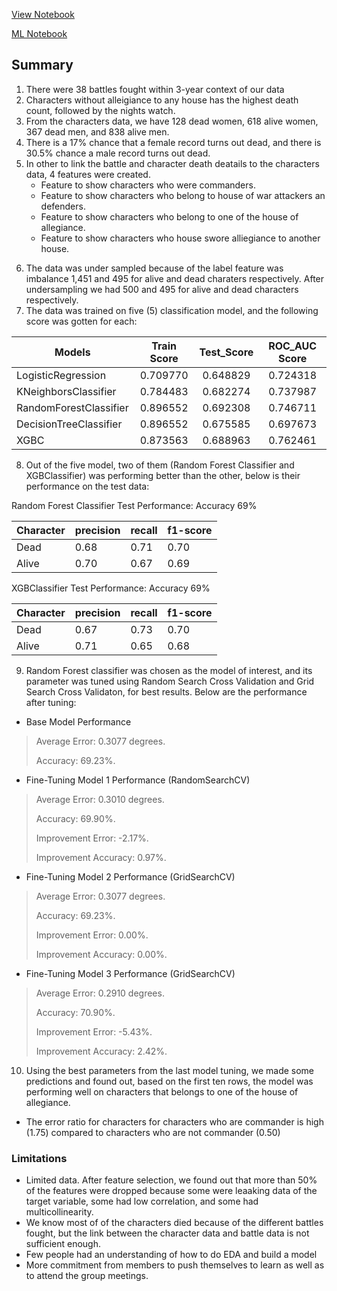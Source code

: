 [View Notebook](https://nbviewer.org/github/TelRich/GOT_Character_Death_Prediction/blob/main/got_prjt_v5.ipynb?flush_cache=True)

[ML Notebook](https://nbviewer.org/github/TelRich/GOT_Character_Death_Prediction/blob/main/GOT-PT3_ML.ipynb?flush_cache=True)

## Summary
1. There were 38 battles fought within 3-year context of our data
2. Characters without alleigiance to any house has the highest death count, followed by the nights watch.
3. From the characters data, we have 128 dead women, 618 alive women, 367 dead men, and 838 alive men.
4. There is a 17% chance that a female record turns out dead, and there is 30.5% chance a male record turns out dead.
5. In other to link the battle and character death deatails to the characters data, 4 features were created.
    * Feature to show characters who were commanders.
    * Feature to show characters who belong to house of war attackers an defenders.
    * Feature to show characters who belong to one of the house of allegiance.
    * Feature to show characters who house swore alliegiance to another house.
>
6. The data was under sampled because of the label feature was imbalance 1,451 and 495 for alive and dead charaters respectively. After undersampling we had 500 and 495 for alive and dead characters respectively.
7. The data was trained on five (5) classification model, and the following score was gotten for each:

|Models|Train Score| Test_Score	|ROC_AUC Score|
|---|:---:|:---:|:--:|
|LogisticRegression	| 0.709770	| 0.648829 |	0.724318
|KNeighborsClassifier|	0.784483 |	0.682274 |	0.737987
|RandomForestClassifier|	0.896552 |	0.692308 |	0.746711
|DecisionTreeClassifier|	0.896552 | 0.675585 |0.697673
|XGBC	| 0.873563 | 0.688963 |	0.762461
>
8. Out of the five model, two of them (Random Forest Classifier and XGBClassifier) was performing better than the other, below is their performance on the test data:

Random Forest Classifier Test Performance: Accuracy 69%  

| Character | precision | recall | f1-score |
|---|---|---|---|
|Dead       |0.68  |    0.71  |    0.70   |    149
|Alive       |0.70|      0.67  |    0.69 |      150
>
XGBClassifier Test Performance: Accuracy 69%

|Character| precision | recall |  f1-score |
|---|---|---|---|
|Dead   |    0.67   |   0.73   |   0.70    
|Alive |       0.71  |    0.65   |   0.68  
>
9. Random Forest classifier was chosen as the model of interest, and its parameter was tuned using Random Search Cross Validation and Grid Search Cross Validaton, for best results. Below are the performance after tuning:
* Base Model Performance
>
>Average Error: 0.3077 degrees.
>
>Accuracy: 69.23%.

* Fine-Tuning Model 1 Performance (RandomSearchCV)
>
>Average Error: 0.3010 degrees.
>
>Accuracy: 69.90%.
>
>Improvement Error: -2.17%.
>
>Improvement Accuracy: 0.97%.

* Fine-Tuning Model 2 Performance (GridSearchCV)
>
>Average Error: 0.3077 degrees.
>
>Accuracy: 69.23%.
>
>Improvement Error: 0.00%.
>
>Improvement Accuracy: 0.00%.

* Fine-Tuning Model 3 Performance (GridSearchCV)
>
>Average Error: 0.2910 degrees.
>
>Accuracy: 70.90%.
>
>Improvement Error: -5.43%.
>
>Improvement Accuracy: 2.42%.

10. Using the best parameters from the last model tuning, we made some predictions and found out, based on the first ten rows, the model was performing well on characters that belongs to one of the house of allegiance.

* The error ratio for characters for characters who are commander is high (1.75) compared to characters who are not commander (0.50)

### Limitations
- Limited data. After feature selection, we found out that more than 50% of the features were dropped because some were leaaking data of the target variable, some had low correlation, and some had multicollinearity.
- We know most of of the characters died because of the different battles fought, but the link between the character data and battle data is not sufficient enough.
- Few people had an understanding of how to do EDA and build a model
- More commitment from members to push themselves to learn as well as to attend the group meetings.